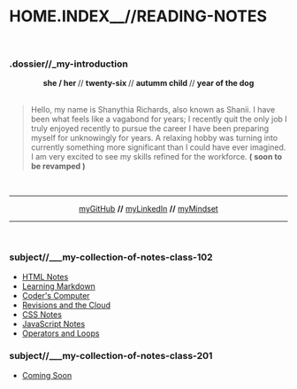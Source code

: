 # HOME.INDEX__//READING-NOTES
<br>

### .dossier//_<b>my-introduction</b>

<center> <b> she / her </b> // <b> twenty-six </b> // <b> autumm child </b> // <b> year of the dog </b> </center>
<br>

> Hello, my name is Shanythia Richards, also known as Shanii. I have been what feels like a vagabond for years; I recently quit the only job I truly enjoyed recently to pursue the career I have been preparing myself for unknowingly for years. A relaxing hobby was turning into currently something more significant than I could have ever imagined. I am very excited to see my skills refined for the workforce. <b>( soon to be revamped )</b>

<br>
<hr>

<center><a href="https://github.com/ShaniiB"> myGitHub</a> <b>//</b>   <a href="www.linkedin.com/in/shanythia-richards"> myLinkedIn</a>  <b>//</b> <a href="https://shaniib.github.io/reading-notes/Notes/growthmindset"> myMindset </a> </center>

<hr>
<br>

### subject//___my-collection-of-notes-class-102


 <ul>
  <li> <a href="https://shaniib.github.io/reading-notes/Notes/html-notes"> HTML Notes </a> </li>
  <li> <a href="https://shaniib.github.io/reading-notes/Notes/learning-markdown"> Learning Markdown </a> </li>
  <li> <a href="https://shaniib.github.io/reading-notes/Notes/coders-computer"> Coder's Computer </a> </li>
  <li> <a href="https://shaniib.github.io/reading-notes/Notes/revisions-and-the-cloud"> Revisions and the Cloud </a> </li>
  <li> <a href="https://shaniib.github.io/reading-notes/Notes/css-notes"> CSS Notes </a> </li>
  <li> <a href="https://shaniib.github.io/reading-notes/Notes/java-notes"> JavaScript Notes</a> </li>
  <li> <a href="https://shaniib.github.io/reading-notes/Notes/operators-and-loops"> Operators and Loops</a> </li>
 </ul>

 ### subject//___my-collection-of-notes-class-201


 <ul>
  <li> <a href="////"> Coming Soon </a> </li>
 </ul>